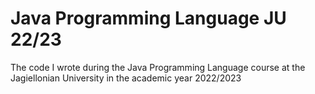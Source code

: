 # Java Programming Language JU 22/23
The code I wrote during the Java Programming Language course at the Jagiellonian University in the academic year 2022/2023
